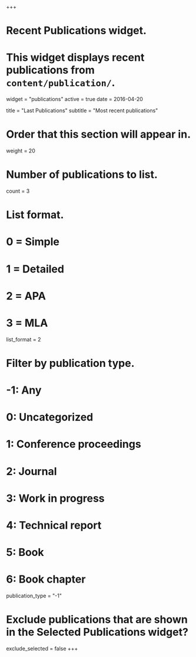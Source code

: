 +++
# Recent Publications widget.
# This widget displays recent publications from `content/publication/`.
widget = "publications"
active = true
date = 2016-04-20

title = "Last Publications"
subtitle = "Most recent publications"

# Order that this section will appear in.
weight = 20

# Number of publications to list.
count = 3

# List format.
#   0 = Simple
#   1 = Detailed
#   2 = APA
#   3 = MLA
list_format = 2

# Filter by publication type.
# -1: Any
#  0: Uncategorized
#  1: Conference proceedings
#  2: Journal
#  3: Work in progress
#  4: Technical report
#  5: Book
#  6: Book chapter
publication_type = "-1"

# Exclude publications that are shown in the Selected Publications widget?
exclude_selected = false
+++
[<i class="ai ai-google-scholar big-icon"></i>](//scholar.google.co.uk/citations?user=vNSBkroAAAAJ)    [<i class="ai ai-orcid big-icon"></i>](//orcid.org/0000-0002-7722-3697)   [<i class="ai ai-researchgate big-icon"></i>](//researchgate.net/profile/Andres_Perez-Figueroa) 

